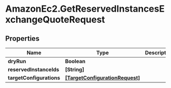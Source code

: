 # AmazonEc2.GetReservedInstancesExchangeQuoteRequest

## Properties

Name | Type | Description | Notes
------------ | ------------- | ------------- | -------------
**dryRun** | **Boolean** |  | [optional] 
**reservedInstanceIds** | **[String]** |  | 
**targetConfigurations** | [**[TargetConfigurationRequest]**](TargetConfigurationRequest.md) |  | [optional] 


